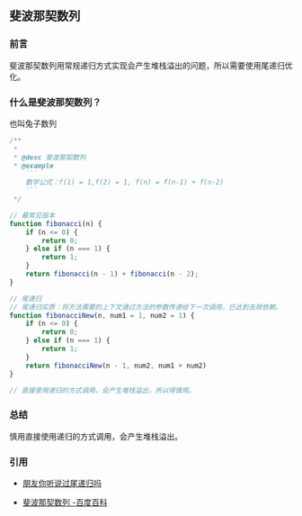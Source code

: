 ## 斐波那契数列

### 前言

斐波那契数列用常规递归方式实现会产生堆栈溢出的问题，所以需要使用尾递归优化。

### 什么是斐波那契数列？

也叫兔子数列

```js
/**
 *
 * @desc 斐波那契数列
 * @example
    ```
    数学公式：f(1) = 1,f(2) = 1, f(n) = f(n-1) + f(n-2)
    ```
 */

// 最常见版本
function fibonacci(n) {
    if (n <= 0) {
        return 0;
    } else if (n === 1) {
        return 1;
    }
    return fibonacci(n - 1) + fibonacci(n - 2);
}

// 尾递归
// 尾递归实质：将方法需要的上下文通过方法的参数传递给下一次调用，已达到去除依赖。
function fibonacciNew(n, num1 = 1, num2 = 1) {
    if (n <= 0) {
        return 0;
    } else if (n === 1) {
        return 1;
    }
    return fibonacciNew(n - 1, num2, num1 + num2)
}

// 直接使用递归的方式调用，会产生堆栈溢出，所以得慎用。

```
### 总结

慎用直接使用递归的方式调用，会产生堆栈溢出。

### 引用

- [朋友你听说过尾递归吗](http://imweb.io/topic/584d33049be501ba17b10aaf)

- [斐波那契数列 -百度百科](https://baike.baidu.com/item/%E6%96%90%E6%B3%A2%E9%82%A3%E5%A5%91%E6%95%B0%E5%88%97/99145)
